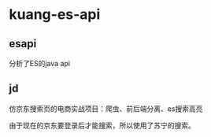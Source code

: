# kuang-es-api

## esapi

分析了ES的java api



## jd

仿京东搜索页的电商实战项目：爬虫、前后端分离、es搜索高亮

由于现在的京东要登录后才能搜索，所以使用了苏宁的搜索。



